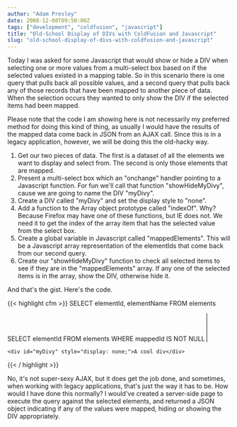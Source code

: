 ```yaml
---
author: "Adam Presley"
date: 2008-12-08T09:50:00Z
tags: ["development", "coldfusion", "javascript"]
title: "Old-School Display of DIVs with ColdFusion and Javascript"
slug: "old-school-display-of-divs-with-coldfusion-and-javascript"
---
```


Today I was asked for some Javascript that would show or hide a DIV when
selecting one or more values from a multi-select box based on if the
selected values existed in a mapping table. So in this scenario there is
one query that pulls back all possible values, and a second query that
pulls back any of those records that have been mapped to another piece
of data. When the selection occurs they wanted to only show the DIV if
the selected items had been mapped.

Please note that the code I am showing here is not necessarily my
preferred method for doing this kind of thing, as usually I would have
the results of the mapped data come back in JSON from an AJAX call.
Since this is in a legacy application, however, we will be doing this
the old-hacky way.

1.  Get our two pieces of data. The first is a dataset of all the
    elements we want to display and select from. The second is only
    those elements that are mapped.
2.  Present a multi-select box which an "onchange" handler pointing to a
    Javascript function. For fun we'll call that function
    "showHideMyDivy", cause we are going to name the DIV "myDivy".
3.  Create a DIV called "myDivy" and set the display style to "none".
4.  Add a function to the Array object prototype called "indexOf". Why?
    Because Firefox may have one of these functions, but IE does not. We
    need it to get the index of the array item that has the selected
    value from the select box.
5.  Create a global variable in Javascript called "mappedElements". This
    will be a Javascript array representation of the elementIds that
    come back from our second query.
6.  Create our "showHideMyDivy" function to check all selected items to
    see if they are in the "mappedElements" array. If any one of the
    selected items is in the array, show the DIV, otherwise hide it.

And that's the gist. Here's the code.

{{< highlight cfm >}}
<cfquery name="qryElements" datasource="#application.dsn#">
    SELECT elementId, elementName FROM elements
</cfquery>

<cfquery name="qryMappedElements" datasource="#application.dsn#">
    SELECT elementId FROM elements WHERE mappedId IS NOT NULL
</cfquery>

<html>
<head>

<script language="javascript">
    var mappedElements = [
        <cfoutput query="qryMappedElements">#qryMappedElements.elementId#<cfif qryMappedElements.currentRow LT qryMappedElements.recordCount>,</cfif></cfoutput>
    ];

    // This prototype is provided by the Mozilla foundation and
    // is distributed under the MIT license.
    // http://www.ibiblio.org/pub/Linux/LICENSES/mit.license
    // This is to support IE
    if (!Array.prototype.indexOf) {
        Array.prototype.indexOf = function(elt /*, from*/) {
            var len = this.length;

            var from = Number(arguments[1]) || 0;
            from = (from < 0) ? Math.ceil(from) : Math.floor(from);
            if (from < 0) {
                from += len;
            }

            for (; from < len; from++) {
                if (from in this &amp;&amp; this[from] === elt) return from;
            }

            return -1;
        };
    }

    function showHideMyDivy(obj) {
        var selectedIndex = -1; var displayFlag = false;
        var myDivyEl = document.getElementById('myDivy');
        var index = 0;

        for (index = 0; index < obj.options.length; index++) {
            var option = obj.options[index];

            selectedIndex = (option.selected &amp;&amp; mappedElements.indexOf(Number(option.value))) ? mappedElements.indexOf(Number(option.value)) : -1;
            if (selectedIndex > -1) {
                displayFlag = true;
                break;
            }
        }

        myDivyEl.style.display = (displayFlag) ? 'block' : 'none';
    }

</script>
</head>

<body>
    <select name="selecty" id="selecty" onchange="showHideMyDivy(this);" multiple>
        <cfoutput query="qryElements">
            <option value="#qryElements.elementId#">#qryElements.elementName#</option>
        </cfoutput>
    </select>

    <div id="myDivy" style="display: none;">A cool div</div>

</body>
</html>
{{< / highlight >}}

No, it's not super-sexy AJAX, but it does get the job done, and
sometimes, when working with legacy applications, that's just the way it
has to be. How would I have done this normally? I would've created a
server-side page to execute the query against the selected elements, and
returned a JSON object indicating if any of the values were mapped,
hiding or showing the DIV appropriately.

